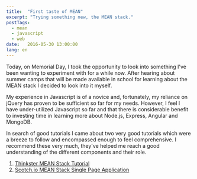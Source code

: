 ```yaml
---
title:  "First taste of MEAN"
excerpt: "Trying something new, the MEAN stack."
postTags:
  - mean
  - javascript
  - web
date:   2016-05-30 13:00:00
lang: en
---
```

Today, on Memorial Day, I took the opportunity to look into something I've been wanting to experiment with for a while now. After hearing about summer camps that will be made available in school for learning about the MEAN stack I decided to look into it myself.

My experience in Javascript is of a novice and, fortunately, my reliance on jQuery has proven to be sufficient so far for my needs. However, I feel I have under-utilized Javascript so far and that there is considerable benefit to investing time in learning more about Node.js, Express, Angular and MongoDB.

In search of good tutorials I came about two very good tutorials which were a breeze to follow and encompassed enough to feel comprehensive. I recommend these very much, they've helped me reach a good understanding of the different components and their role.

 1. [Thinkster MEAN Stack Tutorial](https://thinkster.io/mean-stack-tutorial)
 2. [Scotch.io MEAN Stack Single Page Application](https://scotch.io/tutorials/setting-up-a-mean-stack-single-page-application)
